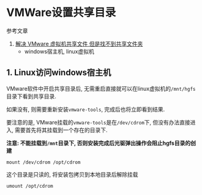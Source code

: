 # VMWare设置共享目录

参考文章

1. [解决 VMware 虚拟机共享文件 但是找不到共享文件夹](https://blog.csdn.net/Neneolia/article/details/119567372)
    - windows宿主机, linux虚拟机

## 1. Linux访问windows宿主机

VMware软件中开启共享目录后, 无需重启直接就可以在linux虚拟机的`/mnt/hgfs`目录下看到共享目录.

如果没有, 则需要重新安装`vmware-tools`, 完成后也将立即看到结果.

要注意的是, VMware挂载的`vmware-tools`是在`/dev/cdrom`下, 但没有办法直接进入, 需要首先将其挂载到一个存在的目录下.

**注意: 不能挂载到`/mnt`目录下, 否则安装完成后光驱弹出操作会阻止hgfs目录的创建**

```
mount /dev/cdrom /opt/cdrom
```

这个目录是只读的, 将安装包拷贝到本地目录后解除挂载

```
umount /opt/cdrom
```
